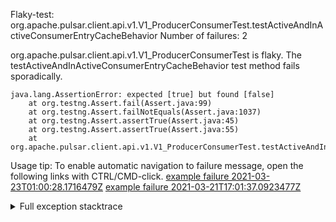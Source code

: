         
Flaky-test: org.apache.pulsar.client.api.v1.V1_ProducerConsumerTest.testActiveAndInActiveConsumerEntryCacheBehavior
Number of failures: 2

org.apache.pulsar.client.api.v1.V1_ProducerConsumerTest is flaky. The testActiveAndInActiveConsumerEntryCacheBehavior test method fails sporadically.

```
java.lang.AssertionError: expected [true] but found [false]
	at org.testng.Assert.fail(Assert.java:99)
	at org.testng.Assert.failNotEquals(Assert.java:1037)
	at org.testng.Assert.assertTrue(Assert.java:45)
	at org.testng.Assert.assertTrue(Assert.java:55)
	at org.apache.pulsar.client.api.v1.V1_ProducerConsumerTest.testActiveAndInActiveConsumerEntryCacheBehavior(V1_ProducerConsumerTest.java:721)
```

Usage tip: To enable automatic navigation to failure message, open the following links with CTRL/CMD-click.
[example failure 2021-03-23T01:00:28.1716479Z](https://github.com/apache/pulsar/runs/2170893771?check_suite_focus=true#step:8:928)
[example failure 2021-03-21T17:01:37.0923477Z](https://github.com/apache/pulsar/runs/2160502264?check_suite_focus=true#step:9:147)


<details>
<summary>Full exception stacktrace</summary>
<code><pre>
java.lang.AssertionError: expected [true] but found [false]
	at org.testng.Assert.fail(Assert.java:99)
	at org.testng.Assert.failNotEquals(Assert.java:1037)
	at org.testng.Assert.assertTrue(Assert.java:45)
	at org.testng.Assert.assertTrue(Assert.java:55)
	at org.apache.pulsar.client.api.v1.V1_ProducerConsumerTest.testActiveAndInActiveConsumerEntryCacheBehavior(V1_ProducerConsumerTest.java:721)
	at sun.reflect.NativeMethodAccessorImpl.invoke0(Native Method)
	at sun.reflect.NativeMethodAccessorImpl.invoke(NativeMethodAccessorImpl.java:62)
	at sun.reflect.DelegatingMethodAccessorImpl.invoke(DelegatingMethodAccessorImpl.java:43)
	at java.lang.reflect.Method.invoke(Method.java:498)
	at org.testng.internal.MethodInvocationHelper.invokeMethod(MethodInvocationHelper.java:132)
	at org.testng.internal.InvokeMethodRunnable.runOne(InvokeMethodRunnable.java:45)
	at org.testng.internal.InvokeMethodRunnable.call(InvokeMethodRunnable.java:73)
	at org.testng.internal.InvokeMethodRunnable.call(InvokeMethodRunnable.java:11)
	at java.util.concurrent.FutureTask.run(FutureTask.java:266)
	at java.util.concurrent.ThreadPoolExecutor.runWorker(ThreadPoolExecutor.java:1149)
	at java.util.concurrent.ThreadPoolExecutor$Worker.run(ThreadPoolExecutor.java:624)
	at java.lang.Thread.run(Thread.java:748)

</pre></code>
</details>

